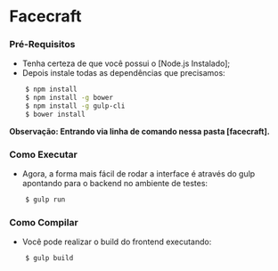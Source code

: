 # Facecraft

### Pré-Requisitos

- Tenha certeza de que você possui o [Node.js Instalado];
- Depois instale todas as dependências que precisamos:

```sh
    $ npm install
    $ npm install -g bower
    $ npm install -g gulp-cli
    $ bower install
```
**Observação: Entrando via linha de comando nessa pasta [facecraft].**

### Como Executar

 - Agora, a forma mais fácil de rodar a interface é através do gulp apontando para o backend no ambiente de testes:

```sh
    $ gulp run
```
### Como Compilar

 - Você pode realizar o build do frontend executando:

```sh
    $ gulp build
```

